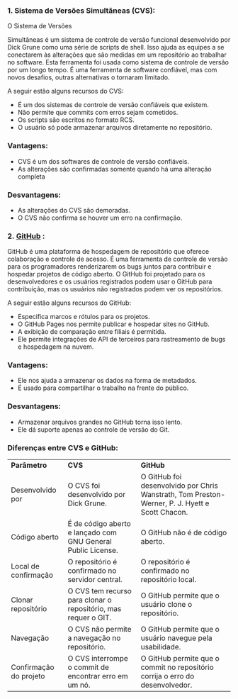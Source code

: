 
### **1. Sistema de Versões Simultâneas (CVS):** 
O Sistema de Versões

Simultâneas é um sistema de controle de versão funcional desenvolvido por Dick Grune como uma série de scripts de shell. Isso ajuda as equipes a se conectarem às alterações que são medidas em um repositório ao trabalhar no software. Esta ferramenta foi usada como sistema de controle de versão por um longo tempo. É uma ferramenta de software confiável, mas com novos desafios, outras alternativas o tornaram limitado.

A seguir estão alguns recursos do CVS:

- É um dos sistemas de controle de versão confiáveis que existem.
- Não permite que commits com erros sejam cometidos.
- Os scripts são escritos no formato RCS.
- O usuário só pode armazenar arquivos diretamente no repositório.

### **Vantagens:**

- CVS é um dos softwares de controle de versão confiáveis.
- As alterações são confirmadas somente quando há uma alteração completa

### **Desvantagens:**

- As alterações do CVS são demoradas.
- O CVS não confirma se houver um erro na confirmação.

### **2.** **[GitHub](https://www.geeksforgeeks.org/git-lets-get-into-it/)** **:**

GitHub é uma plataforma de hospedagem de repositório que oferece colaboração e controle de acesso. É uma ferramenta de controle de versão para os programadores renderizarem os bugs juntos para contribuir e hospedar projetos de código aberto. O GitHub foi projetado para os desenvolvedores e os usuários registrados podem usar o GitHub para contribuição, mas os usuários não registrados podem ver os repositórios.

A seguir estão alguns recursos do GitHub:

- Especifica marcos e rótulos para os projetos.
- O GitHub Pages nos permite publicar e hospedar sites no GitHub.
- A exibição de comparação entre filiais é permitida.
- Ele permite integrações de API de terceiros para rastreamento de bugs e hospedagem na nuvem.

### **Vantagens:**

- Ele nos ajuda a armazenar os dados na forma de metadados.
- É usado para compartilhar o trabalho na frente do público.

### **Desvantagens:**

- Armazenar arquivos grandes no GitHub torna isso lento.
- Ele dá suporte apenas ao controle de versão do Git.

### **Diferenças entre CVS e GitHub:**

|                        |                                                                |                                                                                                |
| ---------------------- | -------------------------------------------------------------- | ---------------------------------------------------------------------------------------------- |
| **Parâmetro**          | **CVS**                                                        | **GitHub**                                                                                     |
| Desenvolvido por       | O CVS foi desenvolvido por Dick Grune.                         | O GitHub foi desenvolvido por Chris Wanstrath, Tom Preston-Werner, P. J. Hyett e Scott Chacon. |
| Código aberto          | É de código aberto e lançado com GNU General Public License.   | O GitHub não é de código aberto.                                                               |
| Local de confirmação   | O repositório é confirmado no servidor central.                | O repositório é confirmado no repositório local.                                               |
| Clonar repositório     | O CVS tem recurso para clonar o repositório, mas requer o GIT. | O GitHub permite que o usuário clone o repositório.                                            |
| Navegação              | O CVS não permite a navegação no repositório.                  | O GitHub permite que o usuário navegue pela usabilidade.                                       |
| Confirmação do projeto | O CVS interrompe o commit de encontrar erro em um nó.          | O GitHub permite que o commit no repositório corrija o erro do desenvolvedor.                  |

